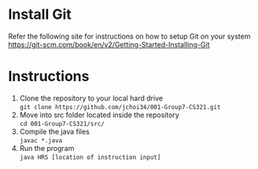 # Install Git
Refer the following site for instructions on how to setup Git on your system<br />
https://git-scm.com/book/en/v2/Getting-Started-Installing-Git 

# Instructions

1. Clone the repository to your local hard drive<br />
    `git clone https://github.com/jchoi34/001-Group7-CS321.git`
2. Move into src folder located inside the repository<br />
   `cd 001-Group7-CS321/src/`
3. Compile the java files<br />
   `javac *.java`
4. Run the program<br />
   `java HRS [location of instruction input]`

